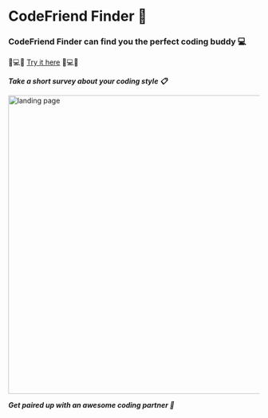 # CodeFriend Finder :busts_in_silhouette:
### CodeFriend Finder can find you the perfect coding buddy :computer:
:busts_in_silhouette::computer::busts_in_silhouette:   [Try it here](https://fierce-island-35221.herokuapp.com)   :busts_in_silhouette::computer::busts_in_silhouette:

***Take a short survey about your coding style :clipboard:***

<img src="https://user-images.githubusercontent.com/21952950/29035146-94357260-7b68-11e7-9ac7-641480991ea6.png" width="600" alt="landing page">

***Get paired up with an awesome coding partner :two_women_holding_hands:***
